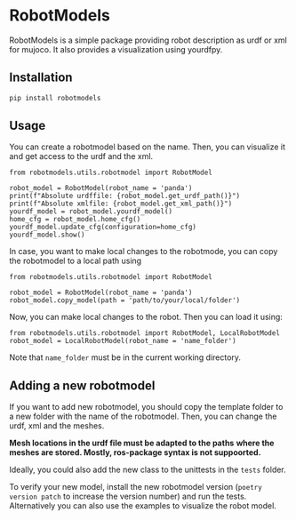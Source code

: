 # RobotModels

RobotModels is a simple package providing robot description as urdf or xml for
mujoco. It also provides a visualization using yourdfpy.

## Installation

```bash
pip install robotmodels
```

## Usage

You can create a robotmodel based on the name. 
Then, you can visualize it and get access to the urdf and the xml.

```python3
from robotmodels.utils.robotmodel import RobotModel

robot_model = RobotModel(robot_name = 'panda')
print(f"Absolute urdffile: {robot_model.get_urdf_path()}")
print(f"Absolute xmlfile: {robot_model.get_xml_path()}")
yourdf_model = robot_model.yourdf_model()
home_cfg = robot_model.home_cfg()
yourdf_model.update_cfg(configuration=home_cfg)
yourdf_model.show()
```

In case, you want to make local changes to the robotmode, you can copy the 
robotmodel to a local path using 

```python3
from robotmodels.utils.robotmodel import RobotModel

robot_model = RobotModel(robot_name = 'panda')
robot_model.copy_model(path = 'path/to/your/local/folder')
```

Now, you can make local changes to the robot.
Then you can load it using:
```python3
from robotmodels.utils.robotmodel import RobotModel, LocalRobotModel
robot_model = LocalRobotModel(robot_name = 'name_folder')
```

Note that `name_folder` must be in the current working directory.

## Adding a new robotmodel

If you want to add new robotmodel, you should copy the template folder to a new
folder with the name of the robotmodel. Then, you can change the urdf, xml and
the meshes.

**Mesh locations in the urdf file must be adapted to the paths**
**where the meshes are stored. Mostly, ros-package syntax is not suppoorted.**

Ideally, you could also add the new class to the unittests in the `tests`
folder.

To verify your new model, install the new robotmodel version (`poetry version
patch` to increase the version number) and run the tests. Alternatively you can
also use the examples to visualize the robot model.


